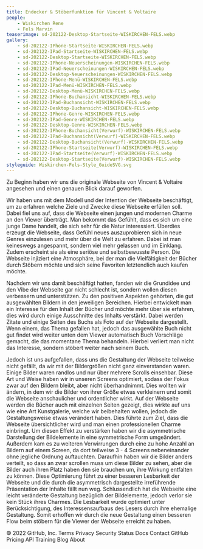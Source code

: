```yaml
---
title: Endecker & Stöberfunktion für Vincent & Voltaire
people:
    - Wiskirchen Rene
    - Fels Marvin
teaserimage: sd-202122-Desktop-Startseite-WISKIRCHEN-FELS.webp
gallery:
    - sd-202122-IPhone-Startseite-WISKIRCHEN-FELS.webp
    - sd-202122-IPad-Startseite-WISKIRCHEN-FELS.webp
    - sd-202122-Desktop-Startseite-WISKIRCHEN-FELS.webp
    - sd-202122-IPhone-Neuerscheinungen-WISKIRCHEN-FELS.webp
    - sd-202122-IPad-Neuerscheinungen-WISKIRCHEN-FELS.webp
    - sd-202122-Desktop-Neuerscheinungen-WISKIRCHEN-FELS.webp
    - sd-202122-IPhone-Menü-WISKIRCHEN-FELS.webp
    - sd-202122-IPad-Menü-WISKIRCHEN-FELS.webp
    - sd-202122-Desktop-Menü-WISKIRCHEN-FELS.webp
    - sd-202122-IPhone-Buchansicht-WISKIRCHEN-FELS.webp
    - sd-202122-IPad-Buchansicht-WISKIRCHEN-FELS.webp
    - sd-202122-Desktop-Buchansicht-WISKIRCHEN-FELS.webp
    - sd-202122-IPhone-Genre-WISKIRCHEN-FELS.webp
    - sd-202122-IPad-Genre-WISKIRCHEN-FELS.webp
    - sd-202122-Desktop-Genre-WISKIRCHEN-FELS.webp
    - sd-202122-IPhone-Buchansicht(Verwurf)-WISKIRCHEN-FELS.webp
    - sd-202122-IPad-Buchansicht(Verwurf)-WISKIRCHEN-FELS.webp
    - sd-202122-Desktop-Buchansicht(Verwurf)-WISKIRCHEN-FELS.webp
    - sd-202122-IPhone-Startseite(Verwurf)-WISKIRCHEN-FELS.webp
    - sd-202122-IPad-Startseite(Verwurf)-WISKIRCHEN-FELS.webp
    - sd-202122-Desktop-Startseite(Verwurf)-WISKIRCHEN-FELS.webp
styleguide: Wiskirchen-Fels-Style_GuideSVG.svg
---
```

Zu Beginn haben wir uns die originale Webseite von Vincent & Voltaire angesehen und einen genauen Blick darauf geworfen.

Wir haben uns mit dem Modell und der Intention der Webseite beschäftigt, um zu erfahren welche Ziele und Zwecke diese Webseite erfüllen soll.
Dabei fiel uns auf, dass die Webseite einen jungen und modernen Charme an den Viewer überträgt.
Man bekommt das Gefühlt, dass es sich um eine junge Dame handelt, die sich sehr für die Natur interessiert. Überdies erzeugt die Webseite, dass Gefühl neues auszuprobieren sich in neue Genres einzulesen und mehr über die Welt zu erfahren. Dabei ist man keineswegs angespannt, sondern viel mehr gelassen und im Einklang. Zudem erscheint sie als eine seriöse und selbstbewusste Person. Die Webseite injiziert eine Atmosphäre, bei der man die Vielfältigkeit der Bücher durch Stöbern möchte und sich seine Favoriten letztendlich auch kaufen möchte.

Nachdem wir uns damit beschäftigt hatten, fanden wir die Grundidee und den Vibe der Webseite gar nicht schlecht ist, sondern wollen diesen verbessern und unterstützen.
Zu den positiven Aspekten gehörten, die gut ausgewählten Bildern in den jeweiligen Bereichen.
Hierbei entwickelt man ein Interesse für den Inhalt der Bücher und möchte mehr über sie erfahren, dies wird durch einige Ausschnitte des Inhalts verstärkt. Dabei werden Zitate und einige Seiten des Buchs als Foto auf der Webseite dargestellt. Wenn einem, das Thema gefallen hat, jedoch das ausgewählte Buch nicht gut findet wird weiter unten dem Viewer automatisch Buch Vorschläge gemacht, die das momentane Thema behandeln. Hierbei verliert man nicht das Interesse, sondern stöbert weiter nach seinem Buch.

Jedoch ist uns aufgefallen, dass uns die Gestaltung der Webseite teilweise nicht gefällt, da wir mit der Bildergrößen nicht ganz einverstanden waren. Einige Bilder waren randlos und nur über mehrere Scrolls einsehbar. Diese Art und Weise haben wir in unseren Screens optimiert, sodass der Fokus zwar auf den Bildern bleibt, aber nicht überhandnimmt.
Dies wollten wir ändern, in dem wir die Bilder von ihrer Größe etwas verkleinern und somit die Webseite anschaulicher und ordentlicher wirkt.
Auf der Webseite werden die Bücher auch mit einzelnen Seiten gezeigt, dies wirkte auf uns wie eine Art Kunstgalerie, welche wir beibehalten wollen, jedoch die Gestaltungsweise etwas verändert haben. Dies führte zum Ziel, dass die Webseite übersichtlicher wird und man einen professionellen Charme einbringt.
Um diesen Effekt zu verstärken haben wir die asymmetrische Darstellung der Bildelemente in eine symmetrische Form umgeändert. Außerdem kam es zu weiteren Verwirrungen durch eine zu hohe Anzahl an Bildern auf einem Screen, da dort teilweise 3 - 4 Screens nebeneinander ohne jegliche Ordnung auftauchten. Daraufhin haben wir die Bilder anders verteilt, so dass an zwar scrollen muss um diese Bilder zu sehen, aber die Bilder auch ihren Platz haben den sie brauchen um, ihre Wirkung entfalten zu können.
Diese Optimierung führt zu einer besseren Lesbarkeit der Webseite und die durch die asymmetrisch dargestellte irreführende Präsentation der Inhalte fällt nun weg.
Schlussendlich hat die Webseite eine leicht veränderte Gestaltung bezüglich der Bildelemente, jedoch verlor sie kein Stück ihres Charmes. Die Lesbarkeit wurde optimiert unter Berücksichtigung, des Interessensaufbaus des Lesers durch ihre ehemalige Gestaltung. Somit erhoffen wir durch die neue Gestaltung einen besseren Flow beim stöbern für die Viewer der Webseite erreicht zu haben.


© 2022 GitHub, Inc.
Terms
Privacy
Security
Status
Docs
Contact GitHub
Pricing
API
Training
Blog
About
